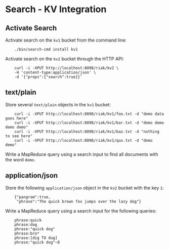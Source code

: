# Search - KV Integration

## Activate Search

Activate search on the `kv1` bucket from the command line:

        ./bin/search-cmd install kv1

Activate search on the `kv2` bucket through the HTTP API:

        curl -i -XPUT http://localhost:8098/riak/kv2 \
        -H 'content-type:application/json' \
        -d '{"props":{"search":true}}'

## text/plain

Store several `text/plain` objects in the `kv1` bucket:

        curl -i -XPUT http://localhost:8098/riak/kv1/foo.txt -d "demo data goes here"
        curl -i -XPUT http://localhost:8098/riak/kv1/bar.txt -d "demo demo demo demo"
        curl -i -XPUT http://localhost:8098/riak/kv1/baz.txt -d "nothing to see here"
        curl -i -XPUT http://localhost:8098/riak/kv1/qux.txt -d "demo demo"

Write a MapReduce query using a search input to find all documents with the word
`demo`.

## application/json

Store the following `application/json` object in the `kv2` bucket with the key 
`1`:

        {"pangram":true,
         "phrase":"The quick brown fox jumps over the lazy dog"}

Write a MapReduce query using a search input for the following queries:

        phrase:quick
        phrase:dog
        phrase:"quick dog"
        phrase:bro*
        phrase:[dig TO dug]
        phrase:"quick dog"~8
